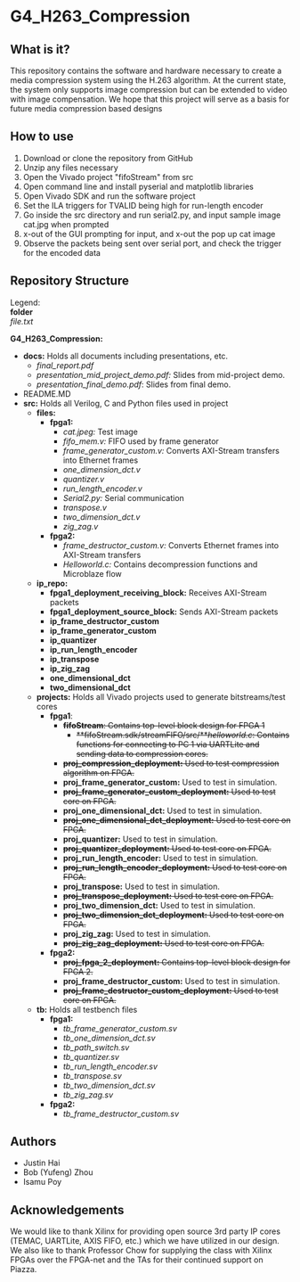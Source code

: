 # G4_H263_Compression
## What is it?
This repository contains the software and hardware necessary to create a media compression system using the H.263 algorithm. At the current state, the system only supports image compression but can be extended to video with image compensation. We hope that this project will serve as a basis for future media compression based designs
## How to use
1. Download or clone the repository from GitHub
2. Unzip any files necessary
3. Open the Vivado project "fifoStream" from src
4. Open command line and install pyserial and matplotlib libraries
5. Open Vivado SDK and run the software project
6. Set the ILA triggers for TVALID being high for run-length encoder
7. Go inside the src directory and run serial2.py, and input sample image cat.jpg when prompted
8. x-out of the GUI prompting for input, and x-out the pop up cat image
9. Observe the packets being sent over serial port, and check the trigger for the encoded data

## Repository Structure
Legend:  
**folder**  
*file.txt*  

**G4_H263_Compression:**
* **docs:** Holds all documents including presentations, etc.  
  * *final_report.pdf*
  * *presentation_mid_project_demo.pdf:* Slides from mid-project demo.
  * *presentation_final_demo.pdf*: Slides from final demo. 
* README.MD
* **src:** Holds all Verilog, C and Python files used in project
  * **files:**
    * **fpga1:**
      * *cat.jpeg:* Test image
      * *fifo_mem.v:* FIFO used by frame generator
      * *frame_generator_custom.v:* Converts AXI-Stream transfers into Ethernet frames
      * *one_dimension_dct.v*
      * *quantizer.v*
      * *run_length_encoder.v*
      * *Serial2.py:* Serial communication
      * *transpose.v*
      * *two_dimension_dct.v*
      * *zig_zag.v*
    * **fpga2:**
      * *frame_destructor_custom.v:* Converts Ethernet frames into AXI-Stream transfers
      * *Helloworld.c:* Contains decompression functions and Microblaze flow
  * **ip_repo:**
    * **fpga1_deployment_receiving_block:** Receives AXI-Stream packets
    * **fpga1_deployment_source_block:** Sends AXI-Stream packets
    * **ip_frame_destructor_custom**
    * **ip_frame_generator_custom**
    * **ip_quantizer**
    * **ip_run_length_encoder**
    * **ip_transpose**
    * **ip_zig_zag**
    * **one_dimensional_dct**
    * **two_dimensional_dct**
  * **projects:** Holds all Vivado projects used to generate bitstreams/test cores
    * **fpga1**:
      * <s>**fifoStream**: Contains top-level block design for FPGA 1</s>
        * <s>**fifoStream.sdk/streamFIFO/src/***helloworld.c*: Contains functions for connecting to PC 1 via UARTLite and sending data to compression cores.</s>
      * <s>**proj_compression_deployment:** Used to test compression algorithm on FPGA.</s>
      * **proj_frame_generator_custom:** Used to test in simulation.
      * <s>**proj_frame_generator_custom_deployment:** Used to test core on FPGA.</s>
      * **proj_one_dimensional_dct:** Used to test in simulation.
      * <s>**proj_one_dimensional_dct_deployment:** Used to test core on FPGA.</s>
      * **proj_quantizer:** Used to test in simulation.
      * <s>**proj_quantizer_deployment:** Used to test core on FPGA.</s>
      * **proj_run_length_encoder:** Used to test in simulation. 
      * <s>**proj_run_length_encoder_deployment:** Used to test core on FPGA.</s>
      * **proj_transpose:** Used to test in simulation.
      * <s>**proj_transpose_deployment:** Used to test core on FPGA.</s>
      * **proj_two_dimension_dct:** Used to test in simulation.
      * <s>**proj_two_dimension_dct_deployment:** Used to test core on FPGA.</s>
      * **proj_zig_zag:** Used to test in simulation.
      * <s>**proj_zig_zag_deployment:** Used to test core on FPGA.</s>
    * **fpga2:**
      * <s>**proj_fpga_2_deployment:** Contains top-level block design for FPGA 2. </s>
      * **proj_frame_destructor_custom:** Used to test in simulation.
      * <s>**proj_frame_destructor_custom_deployment:** Used to test core on FPGA.</s>
  * **tb:** Holds all testbench files
    * **fpga1:**
      * *tb_frame_generator_custom.sv*
      * *tb_one_dimension_dct.sv*
      * *tb_path_switch.sv*
      * *tb_quantizer.sv*
      * *tb_run_length_encoder.sv*
      * *tb_transpose.sv*
      * *tb_two_dimension_dct.sv*
      * *tb_zig_zag.sv*
    * **fpga2:**
      * *tb_frame_destructor_custom.sv*

## Authors
* Justin Hai
* Bob (Yufeng) Zhou
* Isamu Poy

## Acknowledgements
We would like to thank Xilinx for providing open source 3rd party IP cores (TEMAC, UARTLite, AXIS FIFO, etc.) which we have utilized in our design. We also like to thank Professor Chow for supplying the class with Xilinx FPGAs over the FPGA-net and the TAs for their continued support on Piazza.
